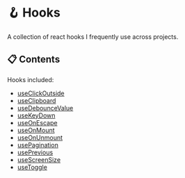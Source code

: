 # 🪝 Hooks

A collection of react hooks I frequently use across projects.

## 📋 Contents

Hooks included:

- [useClickOutside](./src/hooks/useClickOutside/)
- [useClipboard](./src/hooks/useClipboard/)
- [useDebounceValue](./src/hooks/useDebounceValue/)
- [useKeyDown](./src/hooks/useKeyDown/)
- [useOnEscape](./src/hooks/useOnEscape/)
- [useOnMount](./src/hooks/useOnMount/)
- [useOnUnmount](./src/hooks/useOnUnmount/)
- [usePagination](./src/hooks/usePagination/)
- [usePrevious](./src/hooks/usePrevious/)
- [useScreenSize](./src/hooks/useScreenSize/)
- [useToggle](./src/hooks/useToggle/)
